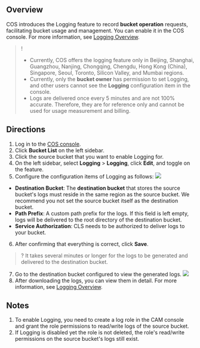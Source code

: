 ## Overview

COS introduces the Logging feature to record **bucket operation** requests, facilitating bucket usage and management. You can enable it in the COS console. For more information, see [Logging Overview](https://intl.cloud.tencent.com/document/product/436/16920).

>!
> - Currently, COS offers the logging feature only in Beijing, Shanghai, Guangzhou, Nanjing, Chongqing, Chengdu, Hong Kong (China), Singapore, Seoul, Toronto, Silicon Valley, and Mumbai regions.
>- Currently, only the **bucket owner** has permission to set Logging, and other users cannot see the **Logging** configuration item in the console. 
>- Logs are delivered once every 5 minutes and are not 100% accurate. Therefore, they are for reference only and cannot be used for usage measurement and billing.
>

## Directions

1. Log in to the [COS console](https://console.cloud.tencent.com/cos5).
2. Click **Bucket List** on the left sidebar.
3. Click the source bucket that you want to enable Logging for.
4. On the left sidebar, select **Logging** > **Logging**, click **Edit**, and toggle on the feature.
5. Configure the configuration items of Logging as follows:
![](https://main.qcloudimg.com/raw/d5fa347da09d92b5f757e32c910739e3.png)
 - **Destination Bucket**: The **destination bucket** that stores the source bucket's logs must reside in the same region as the source bucket. We recommend you not set the source bucket itself as the destination bucket.
 - **Path Prefix**: A custom path prefix for the logs. If this field is left empty, logs will be delivered to the root directory of the destination bucket.
 - **Service Authorization**: CLS needs to be authorized to deliver logs to your bucket.
6. After confirming that everything is correct, click **Save**.
>? It takes several minutes or longer for the logs to be generated and delivered to the destination bucket.
>
7. Go to the destination bucket configured to view the generated logs.
![](https://main.qcloudimg.com/raw/ef5f9cd836f3f50ee3e21fa58fc69baf.png)
8. After downloading the logs, you can view them in detail. For more information, see [Logging Overview](https://intl.cloud.tencent.com/document/product/436/16920).


## Notes

1. To enable Logging, you need to create a log role in the CAM console and grant the role permissions to read/write logs of the source bucket.
2. If Logging is disabled yet the role is not deleted, the role's read/write permissions on the source bucket's logs still exist.
